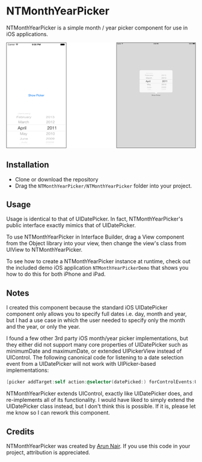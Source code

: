 # NTMonthYearPicker

NTMonthYearPicker is a simple month / year picker component for use in iOS applications.

![NTMonthYearPicker](screenshot.png)

## Installation

- Clone or download the repository
- Drag the `NTMonthYearPicker/NTMonthYearPicker` folder into your project.

## Usage

Usage is identical to that of UIDatePicker. In fact, NTMonthYearPicker's public interface exactly mimics that of UIDatePicker.

To use NTMonthYearPicker in Interface Builder, drag a View component from the Object library into your view, then change the view's class from UIView to NTMonthYearPicker.

To see how to create a NTMonthYearPicker instance at runtime, check out the included demo iOS application `NTMonthYearPickerDemo` that shows you how to do this for both iPhone and iPad.

## Notes

I created this component because the standard iOS UIDatePicker component only allows you to specify full dates i.e. day, month and year, but I had a use case in which the user needed to specify only the month and the year, or only the year.

I found a few other 3rd party iOS month/year picker implementations, but they either did not support many core properties of UIDatePicker such as minimumDate and maximumDate, or extended UIPickerView instead of UIControl. The following canonical code for listening to a date selection event from a UIDatePicker will not work with UIPicker-based implementations:

```objective-c
[picker addTarget:self action:@selector(datePicked:) forControlEvents:UIControlEventValueChanged];
```

NTMonthYearPicker extends UIControl, exactly like UIDatePicker does, and re-implements all of its functionality. I would have liked to simply extend the UIDatePicker class instead, but I don't think this is possible. If it is, please let me know so I can rework this component.

## Credits

NTMonthYearPicker was created by [Arun Nair](http://nairteashop.org). If you use this code in your project, attribution is appreciated.
